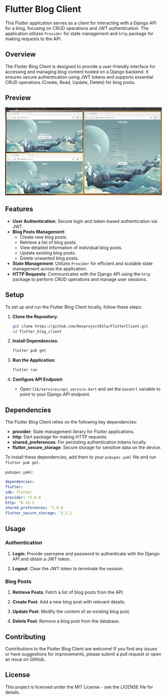 # Flutter Blog Client

This Flutter application serves as a client for interacting with a Django API for a blog, focusing on CRUD operations and JWT authentication. The application utilizes `Provider` for state management and `http` package for making requests to the API.

## Overview

The Flutter Blog Client is designed to provide a user-friendly interface for accessing and managing blog content hosted on a Django backend. It ensures secure authentication using JWT tokens and supports essential CRUD operations (Create, Read, Update, Delete) for blog posts.

## Preview

![Flutter Blog Client Preview](preview.png)

## Features

- **User Authentication**: Secure login and token-based authentication via JWT.
- **Blog Posts Management**:
  - Create new blog posts.
  - Retrieve a list of blog posts.
  - View detailed information of individual blog posts.
  - Update existing blog posts.
  - Delete unwanted blog posts.
- **State Management**: Utilizes `Provider` for efficient and scalable state management across the application.
- **HTTP Requests**: Communicates with the Django API using the `http` package to perform CRUD operations and manage user sessions.

## Setup

To set up and run the Flutter Blog Client locally, follow these steps:

1. **Clone the Repository**:

   ```bash
   git clone https://github.com/DevprojectEkla/FlutterClient.git
   cd flutter_blog_client
   ```

2. **Install Dependencies**:

   ```bash
   flutter pub get
   ```

3. **Run the Application**:

   ```bash
   flutter run
   ```

4. **Configure API Endpoint**:
   - Open `lib/services/api_service.dart` and set the `baseUrl` variable to point to your Django API endpoint.

## Dependencies

The Flutter Blog Client relies on the following key dependencies:

- **provider**: State management library for Flutter applications.
- **http**: Dart package for making HTTP requests.
- **shared_preferences**: For persisting authentication tokens locally.
- **flutter_secure_storage**: Secure storage for sensitive data on the device.

To install these dependencies, add them to your `pubspec.yaml` file and run `flutter pub get`.

`pubspec.yaml`:

```yaml
dependencies:
flutter:
sdk: flutter
provider: ^5.0.0
http: ^0.13.3
shared_preferences: ^2.0.8
flutter_secure_storage: ^5.2.1
```

## Usage

### Authentication

1. **Login**: Provide username and password to authenticate with the Django API and obtain a JWT token.

2. **Logout**: Clear the JWT token to terminate the session.

### Blog Posts

1. **Retrieve Posts**: Fetch a list of blog posts from the API.

2. **Create Post**: Add a new blog post with relevant details.

3. **Update Post**: Modify the content of an existing blog post.

4. **Delete Post**: Remove a blog post from the database.

## Contributing

Contributions to the Flutter Blog Client are welcome! If you find any issues or have suggestions for improvements, please submit a pull request or open an issue on GitHub.

## License

This project is licensed under the MIT License - see the LICENSE file for details.
